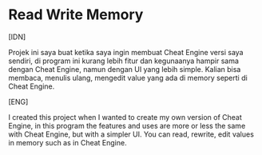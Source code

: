 # Read Write Memory

[IDN]

Projek ini saya buat ketika saya ingin membuat Cheat Engine versi saya sendiri, di program ini kurang lebih fitur dan kegunaanya hampir sama
dengan Cheat Engine, namun dengan UI yang lebih simple. Kalian bisa membaca, menulis ulang, mengedit value yang ada di memory seperti
di Cheat Engine.

[ENG]

I created this project when I wanted to create my own version of Cheat Engine, in this program the features and uses are more or less the same
with Cheat Engine, but with a simpler UI. You can read, rewrite, edit values ​​in memory such as
in Cheat Engine.
